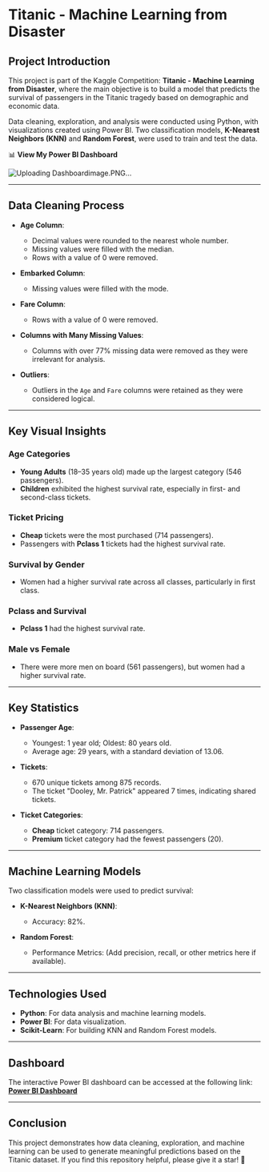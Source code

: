 # Titanic - Machine Learning from Disaster  

## Project Introduction  
This project is part of the Kaggle Competition: **Titanic - Machine Learning from Disaster**, where the main objective is to build a model that predicts the survival of passengers in the Titanic tragedy based on demographic and economic data.  

Data cleaning, exploration, and analysis were conducted using Python, with visualizations created using Power BI. Two classification models, **K-Nearest Neighbors (KNN)** and **Random Forest**, were used to train and test the data.  

📊 **View My Power BI Dashboard**  




![Uploading Dashboardimage.PNG…]()


---

## Data Cleaning Process  

- **Age Column**:  
  - Decimal values were rounded to the nearest whole number.  
  - Missing values were filled with the median.  
  - Rows with a value of 0 were removed.  

- **Embarked Column**:  
  - Missing values were filled with the mode.  

- **Fare Column**:  
  - Rows with a value of 0 were removed.  

- **Columns with Many Missing Values**:  
  - Columns with over 77% missing data were removed as they were irrelevant for analysis.  

- **Outliers**:  
  - Outliers in the `Age` and `Fare` columns were retained as they were considered logical.  

---

## Key Visual Insights  

### **Age Categories**  
- **Young Adults** (18–35 years old) made up the largest category (546 passengers).  
- **Children** exhibited the highest survival rate, especially in first- and second-class tickets.  

### **Ticket Pricing**  
- **Cheap** tickets were the most purchased (714 passengers).  
- Passengers with **Pclass 1** tickets had the highest survival rate.  

### **Survival by Gender**  
- Women had a higher survival rate across all classes, particularly in first class.  

### **Pclass and Survival**  
- **Pclass 1** had the highest survival rate.  

### **Male vs Female**  
- There were more men on board (561 passengers), but women had a higher survival rate.  

---

## Key Statistics  

- **Passenger Age**:  
  - Youngest: 1 year old; Oldest: 80 years old.  
  - Average age: 29 years, with a standard deviation of 13.06.  

- **Tickets**:  
  - 670 unique tickets among 875 records.  
  - The ticket "Dooley, Mr. Patrick" appeared 7 times, indicating shared tickets.  

- **Ticket Categories**:  
  - **Cheap** ticket category: 714 passengers.  
  - **Premium** ticket category had the fewest passengers (20).  

---

## Machine Learning Models  

Two classification models were used to predict survival:  

- **K-Nearest Neighbors (KNN)**:  
  - Accuracy: 82%.  

- **Random Forest**:  
  - Performance Metrics: (Add precision, recall, or other metrics here if available).  

---

## Technologies Used  

- **Python**: For data analysis and machine learning models.  
- **Power BI**: For data visualization.  
- **Scikit-Learn**: For building KNN and Random Forest models.  

---

## Dashboard  

The interactive Power BI dashboard can be accessed at the following link:  
**[Power BI Dashboard](#)**  

---

## Conclusion  

This project demonstrates how data cleaning, exploration, and machine learning can be used to generate meaningful predictions based on the Titanic dataset. If you find this repository helpful, please give it a star! 🌟  
